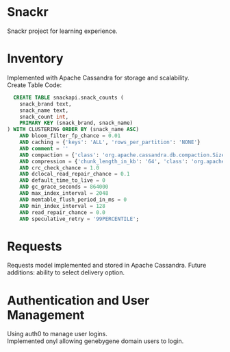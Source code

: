 # Snackr
Snackr project for learning experience.

# Inventory
Implemented with Apache Cassandra for storage and scalability.  
Create Table Code:  

```sql
  CREATE TABLE snackapi.snack_counts (
    snack_brand text,
    snack_name text,
    snack_count int,
    PRIMARY KEY (snack_brand, snack_name)
) WITH CLUSTERING ORDER BY (snack_name ASC)
    AND bloom_filter_fp_chance = 0.01
    AND caching = {'keys': 'ALL', 'rows_per_partition': 'NONE'}
    AND comment = ''
    AND compaction = {'class': 'org.apache.cassandra.db.compaction.SizeTieredCompactionStrategy', 'max_threshold': '32', 'min_threshold': '4'}
    AND compression = {'chunk_length_in_kb': '64', 'class': 'org.apache.cassandra.io.compress.LZ4Compressor'}
    AND crc_check_chance = 1.0
    AND dclocal_read_repair_chance = 0.1
    AND default_time_to_live = 0
    AND gc_grace_seconds = 864000
    AND max_index_interval = 2048
    AND memtable_flush_period_in_ms = 0
    AND min_index_interval = 128
    AND read_repair_chance = 0.0
    AND speculative_retry = '99PERCENTILE';
```

# Requests
Requests model implemented and stored in Apache Cassandra. 
Future additions: ability to select delivery option. 

# Authentication and User Management
Using auth0 to manage user logins.  
Implemented onyl allowing genebygene domain users to login. 
